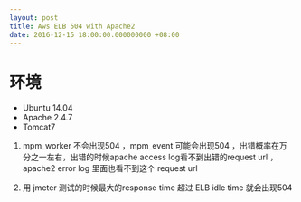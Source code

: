 ```yaml
---
layout: post
title: Aws ELB 504 with Apache2
date: 2016-12-15 18:00:00.000000000 +08:00
---
```


# 环境
* Ubuntu 14.04 
* Apache 2.4.7
* Tomcat7

1. mpm_worker 不会出现504 ，mpm_event 可能会出现504 ，出错概率在万分之一左右，出错的时候apache access log看不到出错的request url ， apache2 error log 里面也看不到这个 request url

2. 用 jmeter 测试的时候最大的response time 超过 ELB idle time 就会出现504